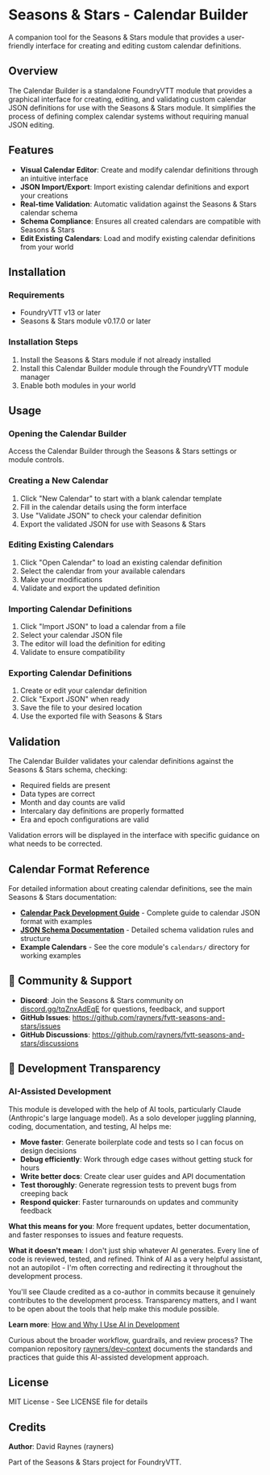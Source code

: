 # Seasons & Stars - Calendar Builder

A companion tool for the Seasons & Stars module that provides a user-friendly interface for creating and editing custom calendar definitions.

## Overview

The Calendar Builder is a standalone FoundryVTT module that provides a graphical interface for creating, editing, and validating custom calendar JSON definitions for use with the Seasons & Stars module. It simplifies the process of defining complex calendar systems without requiring manual JSON editing.

## Features

- **Visual Calendar Editor**: Create and modify calendar definitions through an intuitive interface
- **JSON Import/Export**: Import existing calendar definitions and export your creations
- **Real-time Validation**: Automatic validation against the Seasons & Stars calendar schema
- **Schema Compliance**: Ensures all created calendars are compatible with Seasons & Stars
- **Edit Existing Calendars**: Load and modify existing calendar definitions from your world

## Installation

### Requirements

- FoundryVTT v13 or later
- Seasons & Stars module v0.17.0 or later

### Installation Steps

1. Install the Seasons & Stars module if not already installed
2. Install this Calendar Builder module through the FoundryVTT module manager
3. Enable both modules in your world

## Usage

### Opening the Calendar Builder

Access the Calendar Builder through the Seasons & Stars settings or module controls.

### Creating a New Calendar

1. Click "New Calendar" to start with a blank calendar template
2. Fill in the calendar details using the form interface
3. Use "Validate JSON" to check your calendar definition
4. Export the validated JSON for use with Seasons & Stars

### Editing Existing Calendars

1. Click "Open Calendar" to load an existing calendar definition
2. Select the calendar from your available calendars
3. Make your modifications
4. Validate and export the updated definition

### Importing Calendar Definitions

1. Click "Import JSON" to load a calendar from a file
2. Select your calendar JSON file
3. The editor will load the definition for editing
4. Validate to ensure compatibility

### Exporting Calendar Definitions

1. Create or edit your calendar definition
2. Click "Export JSON" when ready
3. Save the file to your desired location
4. Use the exported file with Seasons & Stars

## Validation

The Calendar Builder validates your calendar definitions against the Seasons & Stars schema, checking:

- Required fields are present
- Data types are correct
- Month and day counts are valid
- Intercalary day definitions are properly formatted
- Era and epoch configurations are valid

Validation errors will be displayed in the interface with specific guidance on what needs to be corrected.

## Calendar Format Reference

For detailed information about creating calendar definitions, see the main Seasons & Stars documentation:

- **[Calendar Pack Development Guide](https://github.com/rayners/fvtt-seasons-and-stars/blob/main/docs/CALENDAR-PACK-GUIDE.md)** - Complete guide to calendar JSON format with examples
- **[JSON Schema Documentation](https://github.com/rayners/fvtt-seasons-and-stars/blob/main/shared/schemas/README.md)** - Detailed schema validation rules and structure
- **Example Calendars** - See the core module's `calendars/` directory for working examples

## 💬 Community & Support

- **Discord**: Join the Seasons & Stars community on [discord.gg/tqZnxAdEqE](https://discord.gg/tqZnxAdEqE) for questions, feedback, and support
- **GitHub Issues**: https://github.com/rayners/fvtt-seasons-and-stars/issues
- **GitHub Discussions**: https://github.com/rayners/fvtt-seasons-and-stars/discussions

## 🤖 Development Transparency

### AI-Assisted Development

This module is developed with the help of AI tools, particularly Claude (Anthropic's large language model). As a solo developer juggling planning, coding, documentation, and testing, AI helps me:

- **Move faster**: Generate boilerplate code and tests so I can focus on design decisions
- **Debug efficiently**: Work through edge cases without getting stuck for hours
- **Write better docs**: Create clear user guides and API documentation
- **Test thoroughly**: Generate regression tests to prevent bugs from creeping back
- **Respond quicker**: Faster turnarounds on updates and community feedback

**What this means for you**: More frequent updates, better documentation, and faster responses to issues and feature requests.

**What it doesn't mean**: I don't just ship whatever AI generates. Every line of code is reviewed, tested, and refined. Think of AI as a very helpful assistant, not an autopilot - I'm often correcting and redirecting it throughout the development process.

You'll see Claude credited as a co-author in commits because it genuinely contributes to the development process. Transparency matters, and I want to be open about the tools that help make this module possible.

**Learn more**: [How and Why I Use AI in Development](https://www.patreon.com/posts/how-and-why-i-ai-132316710)

Curious about the broader workflow, guardrails, and review process? The companion repository [rayners/dev-context](https://github.com/rayners/dev-context) documents the standards and practices that guide this AI-assisted development approach.

## License

MIT License - See LICENSE file for details

## Credits

**Author**: David Raynes (rayners)

Part of the Seasons & Stars project for FoundryVTT.
